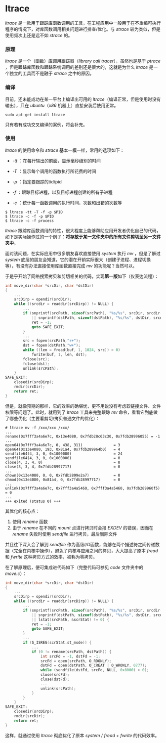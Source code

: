 # ltrace

*ltrace* 是一款用于跟踪库函数调用的工具，在工程应用中一般用于在不重编可执行程序的情况下，对库函数调用相关问题进行排查/优化。与 *strace* 较为类似，但是使用频次上还是远不如 *strace* 的。

### 原理

*ltrace* 是一个（函数）库调用跟踪器（*library call tracer*），虽然也是基于 *ptrace* ，但是跟踪库函数和跟踪系统调用的差别还是很大的，这就是为什么 *ltrace* 是一个独立的工具而不是融于 *strace* 之中的原因。

### 编译

目前，还未能成功在某一平台上编译出可用的 *ltrace*（编译正常，但是使用时没有输出），只在 *ubuntu*（*x86* 机器上）直接安装后使用正常。

```shell
sudo apt-get install ltrace
```

只有若有成功交叉编译的案例，将会补充。

### 使用

*ltrace* 的使用命令和 *strace* 基本一模一样，常用的选项如下：

- *-tt* ：在每行输出的前面，显示毫秒级别的时间
- *-T* ：显示每个调用的函数执行所花费的时间
- *-p* ：指定要跟踪的tid/pid
- *-f* ：跟踪目标进程，以及目标进程创建的所有子进程

- *-c* ：统计每一函数调用的执行时间，次数和出错的次数等

```shell
$ ltrace -tt -T -f -p $PID
$ ltrace -c -f -p $PID
$ ltrace -c -f process
```

*ltrace* 跟踪库函数调用的特性，很大程度上能够帮助应用开发者优化自己的代码，如下是实际操作过的一个例子：**将存放于某一文件夹中的所有文件剪切至另一文件夹中**。

面对该问题，在实际应用中很多朋友喜欢直接使用 *system* 执行 *mv* ，但是了解过 *system* 底层的朋友会知道，它的潜在开销实际很大（创建子进程、进程切换等），有没有办法直接使用库函数直接完成 *mv* 的功能呢？当然可以。

于是乎开始了网络搜索拷贝和剪切相关的代码，实现**第一版**如下（仅表达流程）：

```c
int move_dir(char *srcDir, char *dstDir)
{
    ...
    srcDirp = opendir(srcDir);
    while ((srcdir = readdir(srcDirp)) != NULL) {
        ...
        if (snprintf(srcPath, sizeof(srcPath), "%s/%s", srcDir, srcdir->d_name) >= sizeof(srcPath)
            || snprintf(dstPath, sizeof(dstPath), "%s/%s", dstDir, srcdir->d_name) >= sizeof(srcPath)) {
            ret = -1;
            goto SAFE_EXIT;
        }
        ...
        src = fopen(srcPath,"r+");
        dst = fopen(dstPath,"w+");
        while ((len = fread(buf, 1, 1024, src)) > 0)
        	fwrite(buf, 1, len, dst);
        fclose(src);
        fclose(dst);
        unlink(srcPath);
    }
SAFE_EXIT:
    closedir(srcDirp);
    rmdir(srcDir);
    return ret;
}
```

但是，就像预期的那样，它的效率的确堪忧，更不用说没有考虑软链接文件、文件权限等问题了。此时，就用到了 *ltrace* 工具来完整跟踪 *mv* 命令，看看它到底做了哪些优化（主要看剪切/拷贝普通文件的优化）：

```shell
# ltrace mv -f /xxx/xxx /xxx/
...
rename(0x7fff3a4a6e7c, 0x13e4080, 0x7fdb28c63c30, 0x7fdb28996055) = -1
...
open64(0x7fff3a4a6e7c, 0, 438, 311)              = 3
open64(0x13e4080, 193, 0x81a4, 0x7fdb289964b0)   = 4
sendfile64(4, 3, 0, 0x1000000)                   = 24
sendfile64(4, 3, 0, 0x1000000)                   = 0
close(4, 3, 4, 0)                                = 0
close(3, 3, 4, 0x7fdb28997717)                   = 0
...
chown(0x13e4080, 0, 0, 0x7fdb2899e2a7)           = 0
chmod(0x13e4080, 0x81a4, 0, 0x7fdb28997717)      = 0
...
unlink(0x7fff3a4a6e7c, 0x7fff3a4a5460, 0x7fff3a4a5460, 0x7fdb289960f5) = 0
...
+++ exited (status 0) +++
```

其优化的核心点：

1. 使用 *rename* 函数
2. 由于 *rename* 在不同的 *mount* 点进行拷贝时会报 *EXDEV* 的错误，因而在 *rename* 失败时使用 *sendfile* 进行拷贝，最后删除文件

并且往下深入会了解到 *sendfile* 作为高级*I/O*函数，能够在两个描述符之间传递数据（完全在内核中操作），避免了内核与应用之间的拷贝，大大提高了原本 *fread* 和 *fwrite* 这种拷贝方式的效率，被称为零拷贝。

在了解原理后，便可集成进代码如下（完整代码可参见 *code* 文件夹中的 *move.c*）：

```c
int move_dir(char *srcDir, char *dstDir)
{
    ...
    srcDirp = opendir(srcDir);
    while ((srcdir = readdir(srcDirp)) != NULL) {
        ...
        if (snprintf(srcPath, sizeof(srcPath), "%s/%s", srcDir, srcdir->d_name) >= sizeof(srcPath)
            || snprintf(dstPath, sizeof(dstPath), "%s/%s", dstDir, srcdir->d_name) >= sizeof(srcPath)
            || lstat(srcPath, &scrStat) != 0) {
            ret = -1;
            goto SAFE_EXIT;
        }
        ...
        if (S_ISREG(scrStat.st_mode)) {
           	...
            if (0 != rename(srcPath, dstPath)) {
                int srcFd = -1, dstFd = -1;
                srcFd = open(srcPath, O_RDONLY);
                dstFd = open(dstPath, O_CREAT | O_WRONLY, 0777);
                while (sendfile(dstFd, srcFd, NULL, 0x8000) > 0);
                close(srcFd);
                close(dstFd);
                ...
                unlink(srcPath);
            }
        }
    }
SAFE_EXIT:
    closedir(srcDirp);
    rmdir(srcDir);
    return ret;
}
```

这样，就通过使用 *ltrace* 彻底优化了原本 *system* / *fread + fwrite* 的代码效率。

